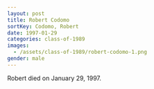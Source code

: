 ```yaml
---
layout: post
title: Robert Codomo
sortKey: Codomo, Robert
date: 1997-01-29
categories: class-of-1989
images:
  - /assets/class-of-1989/robert-codomo-1.png
gender: male
---
```

Robert died on January 29, 1997.

